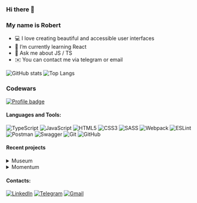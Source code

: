 ### Hi there 👋

### My name is Robert

- 💻 I love creating beautiful and accessible user interfaces
- 🌱 I’m currently learning React
- 💬 Ask me about JS / TS
- ✉️ You can contact me via telegram or email

![GitHub stats](https://github-readme-stats.vercel.app/api?username=Prizzz&hide=issues,contribs)
![Top Langs](https://github-readme-stats.vercel.app/api/top-langs/?username=Prizzz&layout=compact)

### Codewars

[![Profile badge](https://www.codewars.com/users/Prizzz/badges/large)](https://www.codewars.com/users/Prizzz)

#### Languages and Tools:

![TypeScript](https://img.shields.io/badge/typescript-%23007ACC.svg?style=for-the-badge&logo=typescript&logoColor=white)
![JavaScript](https://img.shields.io/badge/javascript-%23323330.svg?style=for-the-badge&logo=javascript&logoColor=%23F7DF1E)
![HTML5](https://img.shields.io/badge/html5-%23E34F26.svg?style=for-the-badge&logo=html5&logoColor=white)
![CSS3](https://img.shields.io/badge/css3-%231572B6.svg?style=for-the-badge&logo=css3&logoColor=white)
![SASS](https://img.shields.io/badge/SASS-hotpink.svg?style=for-the-badge&logo=SASS&logoColor=white)
![Webpack](https://img.shields.io/badge/webpack-%238DD6F9.svg?style=for-the-badge&logo=webpack&logoColor=black)
![ESLint](https://img.shields.io/badge/ESLint-4B3263?style=for-the-badge&logo=eslint&logoColor=white)
![Postman](https://img.shields.io/badge/Postman-FF6C37?style=for-the-badge&logo=postman&logoColor=white)
![Swagger](https://img.shields.io/badge/-Swagger-%23Clojure?style=for-the-badge&logo=swagger&logoColor=white)
![Git](https://img.shields.io/badge/git-%23F05033.svg?style=for-the-badge&logo=git&logoColor=white)
![GitHub](https://img.shields.io/badge/github-%23121011.svg?style=for-the-badge&logo=github&logoColor=white)

#### Recent projects

<details>
<summary>Museum</summary>
<p><b>Description</b>: landing page for Louvre museum. This project is a part of The Rolling Scopes School learning program.</p>
<p><b>Stack</b>: Vanilla JS, Sass</p>
<p><a href="https://prizzz.github.io/Museum/museum/">Link to deploy</a></p>
<p><a href="https://github.com/Prizzz/Museum">Link to repo</a></p>
</details>

<details>
<summary>Momentum</summary>
<p><b>Description</b>: Momentum is a copy of the Google "Momentum" extension. This project is a part of The Rolling Scopes School learning program.</p>
<p><b>Stack</b>: Vanilla JS</p>
<p><a href="https://prizzz.github.io/Momentum/momentum/">Link to deploy</a></p>
<p><a href="https://github.com/Prizzz/Momentum">Link to repo</a></p>
</details>

#### Contacts:

[![LinkedIn](https://img.shields.io/badge/linkedin-%230077B5.svg?style=for-the-badge&logo=linkedin&logoColor=white)](https://www.linkedin.com/in/robert-arakelyan/)
[![Telegram](https://img.shields.io/badge/Telegram-2CA5E0?style=for-the-badge&logo=telegram&logoColor=white)](https://t.me/rob_b0b)
[![Gmail](https://img.shields.io/badge/Gmail-D14836?style=for-the-badge&logo=gmail&logoColor=white)](mailto:rob.bob.job6@gmail.com)


<!---
Prizzz/Prizzz is a ✨ special ✨ repository because its `README.md` (this file) appears on your GitHub profile.
You can click the Preview link to take a look at your changes.
--->
